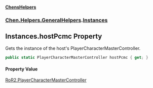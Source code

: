 #### [ChensHelpers](index 'index')
### [Chen.Helpers.GeneralHelpers](Chen_Helpers_GeneralHelpers 'Chen.Helpers.GeneralHelpers').[Instances](Chen_Helpers_GeneralHelpers_Instances 'Chen.Helpers.GeneralHelpers.Instances')
## Instances.hostPcmc Property
Gets the instance of the host's PlayerCharacterMasterController.  
```csharp
public static PlayerCharacterMasterController hostPcmc { get; }
```
#### Property Value
[RoR2.PlayerCharacterMasterController](https://docs.microsoft.com/en-us/dotnet/api/RoR2.PlayerCharacterMasterController 'RoR2.PlayerCharacterMasterController')
